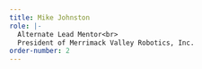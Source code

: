 ```yaml
---
title: Mike Johnston
role: |-
  Alternate Lead Mentor<br>
  President of Merrimack Valley Robotics, Inc.
order-number: 2
---
```



